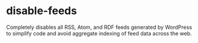 # disable-feeds
Completely disables all RSS, Atom, and RDF feeds generated by WordPress to simplify code and avoid aggregate indexing of feed data across the web.
